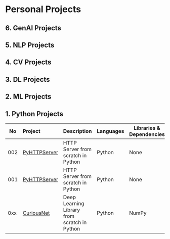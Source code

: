# Personal Projects

## 6. GenAI Projects

## 5. NLP Projects

## 4. CV Projects

## 3. DL Projects

## 2. ML Projects

## 1. Python Projects

| No | Project | Description | Languages | Libraries & Dependencies | Databases | Tools & Platforms | Done | Project URL | Comments | 
| -- | :------ | ----------- | --------- | ------------------------ | --------- | ----------------- | ---- | :---------- | :------- | 
| 002 | [PyHTTPServer](/PyHTTPServer) | HTTP Server from scratch in Python | Python | None | None | None | ⬜ | [PyHTTPServer](http://ancilcleetus.com/PyHTTPServer) | Version 0.1 In Progress | 
| 001 | [PyHTTPServer](/PyHTTPServer) | HTTP Server from scratch in Python | Python | None | None | None | ⬜ | [PyHTTPServer](http://ancilcleetus.com/PyHTTPServer) | Version 0.1 In Progress | 
| 0xx | [CuriousNet](/CuriousNet) | Deep Learning Library from scratch in Python | Python | NumPy | None | None | ✔️ | [CuriousNet](http://ancilcleetus.com/CuriousNet) | Version 0.1 Completed | 
